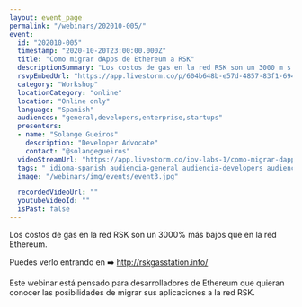 ```yaml
---
layout: event_page
permalink: "/webinars/202010-005/"
event:
  id: "202010-005"
  timestamp: "2020-10-20T23:00:00.000Z"
  title: "Como migrar dApps de Ethereum a RSK"
  descriptionSummary: "Los costos de gas en la red RSK son un 3000 m s bajos que en la red Ethereum. Puedes verlo entrando en http rskgasstation.info Este webinar…"
  rsvpEmbedUrl: "https://app.livestorm.co/p/604b648b-e57d-4857-83f1-694d5e44bc57/form"
  category: "Workshop"
  locationCategory: "online"
  location: "Online only"
  language: "Spanish"
  audiences: "general,developers,enterprise,startups"
  presenters:
  - name: "Solange Gueiros"
    description: "Developer Advocate"
    contact: "@solangegueiros"
  videoStreamUrl: "https://app.livestorm.co/iov-labs-1/como-migrar-dapps-de-ethereum-a-rsk"
  tags: " idioma-spanish audiencia-general audiencia-developers audiencia-enterprise audiencia-startups"
  image: "/webinars/img/events/event3.jpg"

  recordedVideoUrl: ""
  youtubeVideoId: ""
  isPast: false
---
```



Los costos de gas en la red RSK son un 3000% más bajos que en la red Ethereum.

Puedes verlo entrando en ➡️ http://rskgasstation.info/

Este webinar está pensado para desarrolladores de Ethereum que quieran conocer las posibilidades de migrar sus aplicaciones a la red RSK.

